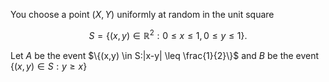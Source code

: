 You choose a point $`(X, Y)`$ uniformly at random in the unit square

```math
S=\{(x,y) \in \mathbb{R}^2: 0 \leq x \leq 1, 0 \leq y \leq 1\}.
```

Let $`A`$ be the event $`\{(x,y) \in S:|x-y| \leq \frac{1}{2}\}`$ and $`B`$ be the event $`\{(x,y) \in S: y\geq x\}`$